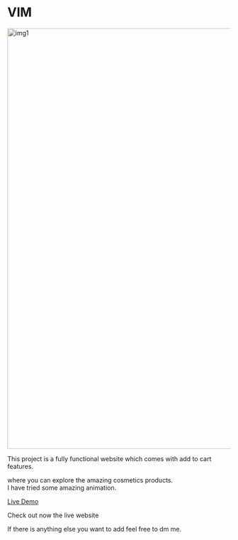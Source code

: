# VIM
<img width="947" alt="img1" src="https://github.com/LitPreet/VIM/assets/77205201/d20dba35-c6a5-4a1e-b951-4118529c1ac9">

This project is a fully functional website which comes with add to cart features.

where you can explore the amazing cosmetics products.  
I have tried some amazing animation.

<a href = "https://vimcosmo.netlify.app/">Live Demo</a>

Check out now the live website

If there is anything else you want to add
feel free to dm me.
